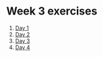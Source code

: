 # Week 3 exercises

1. [Day 1](day1/README.md)
1. [Day 2](day2/README.md)
1. [Day 3](day3/README.md)
1. [Day 4](day4/README.md)
